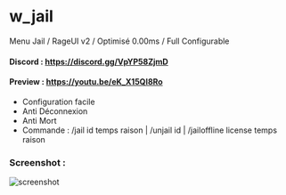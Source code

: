 # w_jail
Menu Jail / RageUI v2 / Optimisé 0.00ms / Full Configurable

#### Discord : https://discord.gg/VpYP58ZjmD

#### Preview : https://youtu.be/eK_X15QI8Ro

- Configuration facile
- Anti Déconnexion
- Anti Mort
- Commande : /jail id temps raison | /unjail id | /jailoffline license temps raison

### Screenshot :

![screenshot](https://cdn.discordapp.com/attachments/658236178268684291/976480664381706300/unknown.png)
